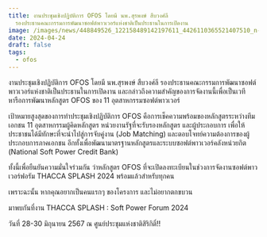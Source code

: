 ```yaml
---
title: งานประชุมเชิงปฏิบัติการ OFOS โดยมี นพ.สุรพงษ์ สืบวงศ์ลี
  รองประธานคณะกรรมการพัฒนาซอฟต์พาวเวอร์แห่งชาติเป็นประธานในการเปิดงาน
image: /images/news/448849526_122158489142197611_4426110365521407510_n-2.jpg
date: 2024-04-24
draft: false
tags:
  - ofos
---
```

งานประชุมเชิงปฏิบัติการ OFOS โดยมี นพ.สุรพงษ์ สืบวงศ์ลี รองประธานคณะกรรมการพัฒนาซอฟต์พาวเวอร์แห่งชาติเป็นประธานในการเปิดงาน และกล่าวถึงความสำคัญของการจัดงานนี้เพื่อเป็นเวทีหารือการพัฒนาหลักสูตร OFOS ของ 11 อุตสาหกรรมซอฟต์พาวเวอร์



เป้าหมายสูงสุดของการทำประชุมเชิงปฏิบัติการ OFOS คือการเช็คความพร้อมของหลักสูตรระหว่างทีมเอกชน 11 อุตสาหกรรมผู้คิดหลักสูตร หน่วยงานรัฐที่จะรับรองหลักสูตร และผู้ประกอบการ เพื่อให้ประชาชนได้มีทักษะที่จะนำไปสู่การจับคู่งาน (Job Matching) และตอบโจทย์ความต้องการของผู้ประกอบการภาคเอกชน อีกทั้งเพื่อพัฒนามาตรฐานหลักสูตรและระบบซอฟต์พาวเวอร์คลังหน่วยกิต (National Soft Power Credit Bank)



ทั้งนี้เพื่อยืนยันความมั่นใจร่วมกัน ว่าหลักสูตร OFOS ที่จะเปิดลงทะเบียนในช่วงการจัดงานซอฟต์พาวเวอร์ฟอรัม THACCA SPLASH 2024 พร้อมแล้วสำหรับทุกคน



เพราะฉะนั้น หากคุณอยากเป็นคนแรกๆ ของโครงการ และไม่อยากตกขบวน

มาพบกันที่งาน THACCA SPLASH : Soft Power Forum 2024

วันที่ 28-30 มิถุนายน 2567 ณ ศูนย์ประชุมแห่งชาติสิริกิติ์!!
